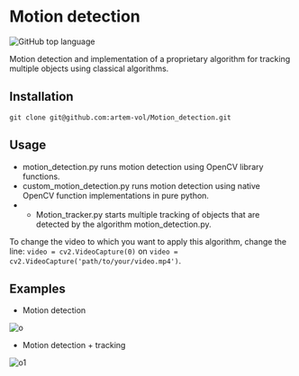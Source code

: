 # Motion detection
![GitHub top language](https://img.shields.io/github/languages/top/artem-vol/Motion_detection)

Motion detection and implementation of a proprietary algorithm for tracking multiple objects using classical algorithms.

## Installation
```
git clone git@github.com:artem-vol/Motion_detection.git
```
## Usage
- motion_detection.py runs motion detection using OpenCV library functions.
- custom_motion_detection.py runs motion detection using native OpenCV function implementations in pure python.
- - Motion_tracker.py starts multiple tracking of objects that are detected by the algorithm motion_detection.py.
  
To change the video to which you want to apply this algorithm, change the line: ```video = cv2.VideoCapture(0)``` on ```video = cv2.VideoCapture('path/to/your/video.mp4')```.

## Examples
- Motion detection
  
![o](https://github.com/user-attachments/assets/c13f90f1-c52f-42bf-b084-0edc2d3d5001)
- Motion detection + tracking
  
![o1](https://github.com/user-attachments/assets/88570626-5916-47b3-86f0-8dfd09cf2f66)


